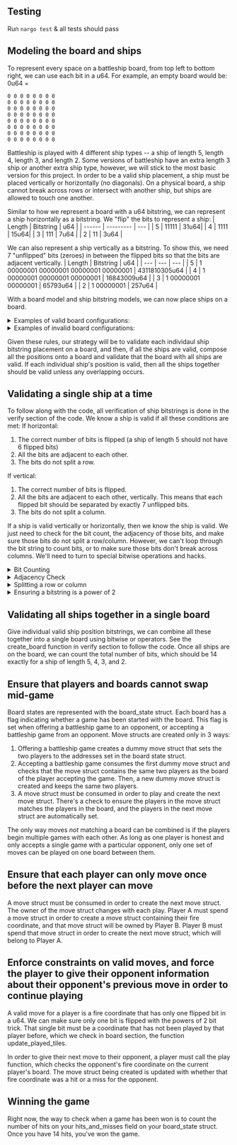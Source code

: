## Testing

Run `nargo test` & all tests should pass

## Modeling the board and ships

To represent every space on a battleship board, from top left to bottom right, we can use each bit in a u64. For example, an empty board would be:
0u64 =
```
0 0 0 0 0 0 0 0  
0 0 0 0 0 0 0 0  
0 0 0 0 0 0 0 0  
0 0 0 0 0 0 0 0  
0 0 0 0 0 0 0 0  
0 0 0 0 0 0 0 0  
0 0 0 0 0 0 0 0  
0 0 0 0 0 0 0 0
```

Battleship is played with 4 different ship types -- a ship of length 5, length 4, length 3, and length 2. Some versions of battleship have an extra length 3 ship or another extra ship type, however, we will stick to the most basic version for this project. In order to be a valid ship placement, a ship must be placed vertically or horizontally (no diagonals). On a physical board, a ship cannot break across rows or intersect with another ship, but ships are allowed to touch one another.

Similar to how we represent a board with a u64 bitstring, we can represent a ship horizontally as a bitstring. We "flip" the bits to represent a ship:
| Length | Bitstring | u64 |
| ------ | --------- | --- |
| 5 | 11111 | 31u64|
| 4 | 1111  | 15u64|
| 3 | 111   | 7u64 |
| 2 | 11    | 3u64 |

We can also represent a ship vertically as a bitstring. To show this, we need 7 "unflipped" bits (zeroes) in between the flipped bits so that the bits are adjacent vertically.
| Length | Bitstring | u64 |
| --- | --- | --- |
| 5 | 1 00000001 00000001 00000001 00000001 | 4311810305u64 |
| 4 | 1 00000001 00000001 00000001          | 16843009u64 |
| 3 | 1 00000001 00000001                   | 65793u64 |
| 2 | 1 00000001                            | 257u64 |

With a board model and ship bitstring models, we can now place ships on a board.

<details><summary>Examples of valid board configurations:</summary>

17870284429256033024u64  
```
1 1 1 1 1 0 0 0  
0 0 0 0 0 0 0 0  
0 0 0 0 0 0 0 1  
0 0 0 0 0 0 0 1  
1 1 1 1 0 0 0 1  
0 0 0 0 0 0 0 0  
0 0 0 0 0 0 1 1  
0 0 0 0 0 0 0 0  
```

16383u64  
```
0 0 0 0 0 0 0 0  
0 0 0 0 0 0 0 0  
0 0 0 0 0 0 0 0  
0 0 0 0 0 0 0 0  
0 0 0 0 0 0 0 0  
0 0 0 0 0 0 0 0  
0 0 1 1 1 1 1 1  
1 1 1 1 1 1 1 1  
```

2157505700798988545u64  
```
0 0 0 1 1 1 0 1  
1 1 1 1 0 0 0 1  
0 0 0 0 0 0 0 0  
0 0 0 0 0 0 0 1  
0 0 0 0 0 0 0 1  
0 0 0 0 0 0 0 1  
0 0 0 0 0 0 0 1  
0 0 0 0 0 0 0 1  
```

</details>

<details><summary>Examples of invalid board configurations:</summary>

Ships overlapping the bottom ship:  
67503903u64  
```
0 0 0 0 0 0 0 0  
0 0 0 0 0 0 0 0  
0 0 0 0 0 0 0 0  
0 0 0 0 0 0 0 0  
0 0 0 0 0 1 0 0  
0 0 0 0 0 1 1 0  
0 0 0 0 0 1 1 1  
0 0 0 1 1 1 1 1  
```

Diagonal ships:  
9242549787790754436u64  
```
1 0 0 0 0 0 0 0  
0 1 0 0 0 1 0 0  
0 0 1 0 0 0 1 0  
0 0 0 1 0 0 0 0  
0 0 0 1 1 0 0 0  
0 0 1 0 0 0 0 1  
0 1 0 0 0 0 1 0  
1 0 0 0 0 1 0 0  
```

Ships splitting across rows and columns:  
1297811850814034450u64  
```
0 0 0 1 0 0 1 0  
0 0 0 0 0 0 1 0  
1 1 0 0 0 0 0 1  
0 0 0 0 0 0 0 0  
1 0 0 1 0 0 0 1  
0 0 0 1 0 0 0 0  
0 0 0 1 0 0 1 0  
0 0 0 1 0 0 1 0  
```
</details>

Given these rules, our strategy will be to validate each individaul ship bitstring placement on a board, and then, if all the ships are valid, compose all the positions onto a board and validate that the board with all ships are valid. If each individual ship's position is valid, then all the ships together should be valid unless any overlapping occurs.

## Validating a single ship at a time

To follow along with the code, all verification of ship bitstrings is done in the verify section of the code. We know a ship is valid if all these conditions are met:
If horizontal:
1. The correct number of bits is flipped (a ship of length 5 should not have 6 flipped bits)
2. All the bits are adjacent to each other.
3. The bits do not split a row.

If vertical:
1. The correct number of bits is flipped.
2. All the bits are adjacent to each other, vertically. This means that each flipped bit should be separated by exactly 7 unflipped bits.
3. The bits do not split a column.

If a ship is valid vertically or horizontally, then we know the ship is valid. We just need to check for the bit count, the adjacency of those bits, and make sure those bits do not split a row/column. However, we can't loop through the bit string to count bits, or to make sure those bits don't break across columns. We'll need to turn to special bitwise operations and hacks.

<details><summary>Bit Counting</summary>

See the "c_bitcount" function to follow along with the code. 50 years ago, MIT AI Laboratory published HAKMEM, which was a series of tricks and hacks to speed up processing for bitwise operations. https://w3.pppl.gov/~hammett/work/2009/AIM-239-ocr.pdf We turned to HAKMEM 169 for bitcounting inspiration, although we've tweaked our implementation to be (hopefully) easier to understand. Before diving into details, let's build some intuition.

Let a,b,c,d be either 0 or 1. Given a polynomial 8a + 4b + 2c + d, how do we find the summation of a + b + c + d?
If we subtract subsets of this polynomial, we'll be left with the summation.  
Step 1:  8a + 4b + 2c + d  
Step 2: -4a - 2b -  c  
Step 3: -2a -  b  
Step 4: - a  
Step 5: = a +  b +  c + d  
This polynomial is basically a bitwise representation of a number, so given a 4 bit number, e.g. 1011 or 13u64, we can follow these instructions to get the bit count. Step 2 is just subtracting the starting number but bit shifted to the right (equivalent to dividing by 2). Step 3 bit shifts the starting number to the right twice and is subtracted, and Step 4 bit shifts thrice and is subtracted. Put another way: Start with a 4-digit binary number A. A - (A >> 1) - (A >> 2) - (A >> 3) = B.  
Step 1:  1101 = 13u64  
Step 2: -0110 =  6u64  
Step 3: -0011 =  3u64  
Step 4: -0001 =  1u64  
Step 5: =0011 =  3u64  

To make this process work for any bit-length number, where the sum of the bits is left in groups of 4 bits, we'll need to use some bit-masking, so that the sum of one group of 4 does not interfere with the next group of 4.
With a larger starting number, like 1111 0001 0111 0110, we will need the following bit maskings:
```
For A >> 1, we'll use 0111 0111 0111 .... (in u64, this is 8608480567731124087u64)
For A >> 2, we'll use 0011 0011 0011 .... (in u64, this is 3689348814741910323u64)
For A >> 3, we'll use 0001 0001 0001 .... (in u64, this is 1229782938247303441u64)
```

For example, finding the sums of groups of 4 with a 16-bit number we'll call A to yield the bit sum number B:
```
A:    1111 0001 0111 0110  
A>>1: 0111 1000 1011 1011  
A>>2: 0011 1100 0101 1101  
A>>3: 0001 1110 0010 1110  

A>>1: 0111 1000 1011 1011  
    & 0111 0111 0111 0111:  
      0111 0000 0011 0011  

A>>2: 0011 1100 0101 1101  
    & 0011 0011 0011 0011:  
      0011 0000 0001 0001  

A>>3: 0001 1110 0010 1110  
    & 0001 0001 0001 0001:  
      0001 0000 0000 0000  

A - (A>>1 & 0111....) - (A>>2 & 0011....) - (A>>3 & 0001....):
B:    0100 0001 0011 0010  
      4    1    3    2
```

The next step is to combine the summation of each of those 4-bit groups into sums of 8-bit groups. To do this, we'll use another bit trick. We will shift this number B to the right by 4 (B >> 4), and add that back to B. Then, we'll apply a bit masking of 0000 1111 0000 1111 .... (in u64, this is 1085102592571150095u64) to yield the sums of bits in groups of 8, a number we'll call C.
```
B:    0100 0001 0011 0010  
B>>4: 0000 0100 0001 0011  
      0100 0101 0100 0101  
      4    5    4    5

apply the bit mask  
      0000 1111 0000 1111  

C:    0000 0101 0000 0101  
      0    5    0    5
```

At this point, we've gone from a bit sum in groups of 4 to bit sums in groups of 8. That's great, but ultimately we want the total sum of bits in the original binary number. The final bit trick is to modulo C by 255. This is 2^8 - 1. For a bit of intuition, consider the number 1 0000 0001. If we take 1 0000 0001 mod 256, we're left with 1. If we take 1 0000 0001 mod 255, we're left with 2. Modding by 255 gives us the amount of bits _beyond_ the first 255 numbers, as 255 is the largest number that can be represented with 8 bits.

A full summary of abbreviated steps to get the bit count, starting with a 64 bit integer A (closely following the bitcount function in the code):
let A = 64 unsigned bit integer
let B = A - (A>>1 & 8608480567731124087u64) - (A>>2 & 3689348814741910323u64) - (A>>3 & 1229782938247303441u64)
let C = (B - B>>4) & 1085102592571150095u64
bit count = C mod 255u64

</details>

<details><summary>Adjacency Check</summary>

Given a ship's placement on the board and its bitstring representation (horizontally or vertically), we can determine if the bits are adjacent. Follow the adjacency_check function in verify section. Given the ship of length 2, we know it's horizontal bitstring is 11 (3u64) and it's vertical bitstring is 100000001 (257u64). If on the board, the ship starts at the bottom right corner, its horizontal ship placement string would be:  
3u64  
```
0 0 0 0 0 0 0 0  
0 0 0 0 0 0 0 0  
0 0 0 0 0 0 0 0  
0 0 0 0 0 0 0 0  
0 0 0 0 0 0 0 0  
0 0 0 0 0 0 0 0  
0 0 0 0 0 0 0 0  
0 0 0 0 0 0 1 1  
```

Vertical ship placement:  
257u64  
```
0 0 0 0 0 0 0 0  
0 0 0 0 0 0 0 0  
0 0 0 0 0 0 0 0  
0 0 0 0 0 0 0 0  
0 0 0 0 0 0 0 0  
0 0 0 0 0 0 0 0  
0 0 0 0 0 0 0 1  
0 0 0 0 0 0 0 1  
```

If we move the ship to the left one column:  
Horizontal 6u64  
```
0 0 0 0 0 0 0 0  
0 0 0 0 0 0 0 0  
0 0 0 0 0 0 0 0  
0 0 0 0 0 0 0 0  
0 0 0 0 0 0 0 0  
0 0 0 0 0 0 0 0  
0 0 0 0 0 0 0 0  
0 0 0 0 0 1 1 0  
```

Vertical 514u64  
```
0 0 0 0 0 0 0 0  
0 0 0 0 0 0 0 0  
0 0 0 0 0 0 0 0  
0 0 0 0 0 0 0 0  
0 0 0 0 0 0 0 0  
0 0 0 0 0 0 0 0  
0 0 0 0 0 0 1 0  
0 0 0 0 0 0 1 0  
```

If we move the ship up one row:  
Horizontal 768u64  
```
0 0 0 0 0 0 0 0  
0 0 0 0 0 0 0 0  
0 0 0 0 0 0 0 0  
0 0 0 0 0 0 0 0  
0 0 0 0 0 0 0 0  
0 0 0 0 0 0 0 0  
0 0 0 0 0 0 1 1  
0 0 0 0 0 0 0 0  
```

Vertical 65792u64  
```
0 0 0 0 0 0 0 0  
0 0 0 0 0 0 0 0  
0 0 0 0 0 0 0 0  
0 0 0 0 0 0 0 0  
0 0 0 0 0 0 0 0  
0 0 0 0 0 0 0 1  
0 0 0 0 0 0 0 1  
0 0 0 0 0 0 0 0  
```

We can make the observation that the original bitstring is always shifted by a power of 2 to get to a new valid position on the board. Therefore, if we take the ship placement bitstring and divide by the ship bitstring (either horizontal or vertical), as long as the remaining number is a power of 2 (2^0, 2^1, 2^2, 2^3...), we know the ship's bits are adjacent.

To ensure that the remaining number is a power of 2, we can use a bit trick. See the bit trick for ensuring a bitstring is a power of 2 section.

In the code, you'll notice one extra step. Dividing a ship placement bitstring by a ship bitstring representation could result in 0, and then subtracting by 1 will result in an underflow. In that case, we know the ship placement is not valid, so we can set a number which is gauranteed to not be a power of 2.
</details>

<details><summary>Splitting a row or column</summary>
Follow the horizontal_check function in verify section to follow the code. Assume all the bits are adjacent (see the adjacency check section). The column case is trivial. We can be certain that if a ship bitstring splits columns, the division of that ship placement bitstring by its ship bitstring representation will not yield a power of 2, and it would have failed the adjacency check.

The horizontal case must be checked because a split row bitstring could still contain a ship with adjacent bits. To make this check easier, we will condense the 64 bitstring into an 8 bitstring by taking it modulo 255. If we assume that a bitstring is not splitting a row, then taking the ship placement bitstring modulo 255 will yield an 8 bit valid bitstring. If the original ship placement bitstring is not valid, then we will have an invalid 8 bit bitstring. E.g.:  
```
1 1 1 0 0 0 0 0  
0 0 0 0 0 0 0 0  
0 0 0 0 0 0 0 0  
0 0 0 0 0 0 0 0  
0 0 0 0 0 0 0 0  
0 0 0 0 0 0 0 0  
0 0 0 0 0 0 0 0  
0 0 0 0 0 0 0 0  
```
mod 255 = 11100000 (valid)

```
0 0 0 0 0 0 0 1  
1 1 0 0 0 0 0 0  
0 0 0 0 0 0 0 0  
0 0 0 0 0 0 0 0  
0 0 0 0 0 0 0 0  
0 0 0 0 0 0 0 0  
0 0 0 0 0 0 0 0  
0 0 0 0 0 0 0 0  
```
mod 255 = 11000001 (invalid)

How do we know the 8 bit bitstring is valid or not? We can simply do an adjacency check, as before.

</details>

<details><summary>Ensuring a bitstring is a power of 2</summary>

Any power of 2 will have a single bit flipped. If we subtract 1 from that number, it will result in a complementary bitstring that, bitwise-anded with the original, will always result in 0.

E.g.
```
8:   1000
8-1: 0111
8&7: 0000 == 0

7:   0111
7-1: 0110
7&6: 0110 != 0
```

</details>

## Validating all ships together in a single board

Give individual valid ship position bitstrings, we can combine all these together into a single board using bitwise or operators. See the create_board function in verify section to follow the code. Once all ships are on the board, we can count the total number of bits, which should be 14 exactly for a ship of length 5, 4, 3, and 2.

## Ensure that players and boards cannot swap mid-game

Board states are represented with the board_state struct. Each board has a flag indicating whether a game has been started with the board. This flag is set when offering a battleship game to an opponent, or accepting a battleship game from an opponent. Move structs are created only in 3 ways:
1. Offering a battleship game creates a dummy move struct that sets the two players to the addresses set in the board state struct.
2. Accepting a battleship game consumes the first dummy move struct and checks that the move struct contains the same two players as the board of the player accepting the game. Then, a new dummy move struct is created and keeps the same two players.
2. A move struct must be consumed in order to play and create the next move struct. There's a check to ensure the players in the move struct matches the players in the board, and the players in the next move struct are automatically set.

The only way moves _not_ matching a board can be combined is if the players begin multiple games with each other. As long as one player is honest and only accepts a single game with a particular opponent, only one set of moves can be played on one board between them.

## Ensure that each player can only move once before the next player can move

A move struct must be consumed in order to create the next move struct. The owner of the move struct changes with each play. Player A must spend a move struct in order to create a move struct containing their fire coordinate, and that move struct will be owned by Player B. Player B must spend that move struct in order to create the next move struct, which will belong to Player A.

## Enforce constraints on valid moves, and force the player to give their opponent information about their opponent's previous move in order to continue playing

A valid move for a player is a fire coordinate that has only one flipped bit in a u64. We can make sure only one bit is flipped with the powers of 2 bit trick. That single bit must be a coordinate that has not been played by that player before, which we check in board section, the function update_played_tiles.

In order to give their next move to their opponent, a player must call the play function, which checks the opponent's fire coordinate on the current player's board. The move struct being created is updated with whether that fire coordinate was a hit or a miss for the opponent.

## Winning the game

Right now, the way to check when a game has been won is to count the number of hits on your hits_and_misses field on your board_state struct. Once you have 14 hits, you've won the game.